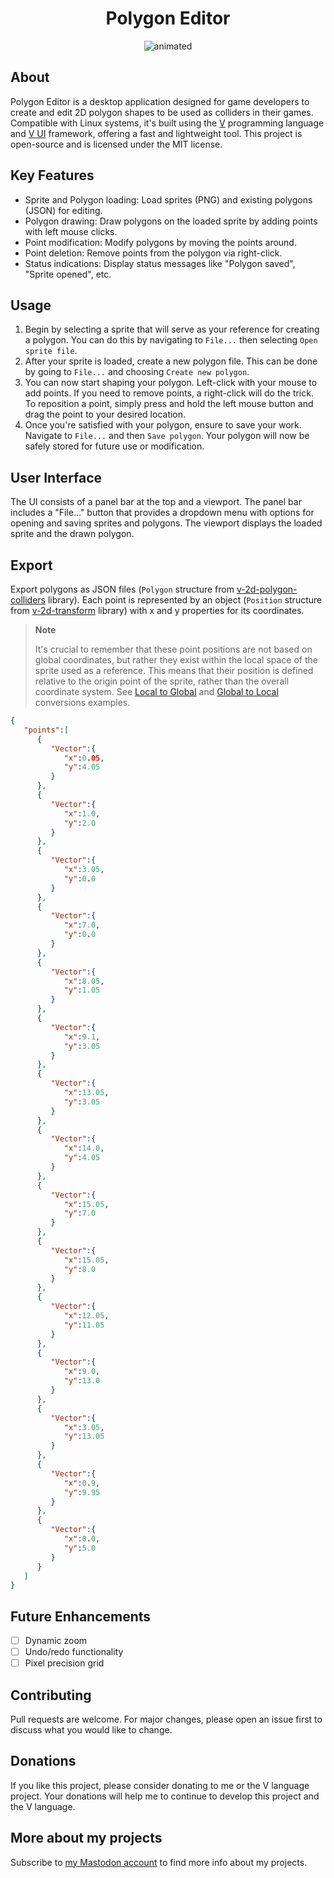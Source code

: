 <h1 align="center">Polygon Editor</h1>

<p align="center">
  <img src="https://github.com/ArtemkaKun/polygon-editor/assets/36485221/88afe641-bf52-4e08-8df5-7a09860652c5/polygoneditordemo.gif" alt="animated" />
</p>

## About

Polygon Editor is a desktop application designed for game developers to create and edit 2D polygon shapes to be used as colliders in their games. Compatible with Linux systems, it's built using the [V](https://vlang.io/) programming language and [V UI](https://github.com/vlang/ui) framework, offering a fast and lightweight tool. This project is open-source and is licensed under the MIT license.

## Key Features

- Sprite and Polygon loading: Load sprites (PNG) and existing polygons (JSON) for editing.
- Polygon drawing: Draw polygons on the loaded sprite by adding points with left mouse clicks.
- Point modification: Modify polygons by moving the points around.
- Point deletion: Remove points from the polygon via right-click.
- Status indications: Display status messages like "Polygon saved", "Sprite opened", etc.

## Usage

1. Begin by selecting a sprite that will serve as your reference for creating a polygon. You can do this by navigating to `File...` then selecting `Open sprite file`.
2. After your sprite is loaded, create a new polygon file. This can be done by going to `File...` and choosing `Create new polygon`.
3. You can now start shaping your polygon. Left-click with your mouse to add points. If you need to remove points, a right-click will do the trick. To reposition a point, simply press and hold the left mouse button and drag the point to your desired location.
4. Once you're satisfied with your polygon, ensure to save your work. Navigate to `File...` and then `Save polygon`. Your polygon will now be safely stored for future use or modification.

## User Interface

The UI consists of a panel bar at the top and a viewport. The panel bar includes a "File..." button that provides a dropdown menu with options for opening and saving sprites and polygons. The viewport displays the loaded sprite and the drawn polygon.

## Export

Export polygons as JSON files (`Polygon` structure from [v-2d-polygon-colliders](https://github.com/ArtemkaKun/v-2d-polygon-colliders) library). Each point is represented by an object (`Position` structure from [v-2d-transform](https://github.com/ArtemkaKun/v-2d-transform) library) with x and y properties for its coordinates.

> **Note**
> 
> It's crucial to remember that these point positions are not based on global coordinates, but rather they exist within the local space of the sprite used as a reference.
> This means that their position is defined relative to the origin point of the sprite, rather than the overall coordinate system.
> See [Local to Global](https://github.com/ArtemkaKun/polygon-editor/blob/8b6ac741194e540bae5f0def6c92e1733d8eb942/src/viewport/viewport.v#L82) and [Global to Local](https://github.com/ArtemkaKun/polygon-editor/blob/8b6ac741194e540bae5f0def6c92e1733d8eb942/src/viewport/viewport.v#L118) conversions examples.

```json
{
   "points":[
      {
         "Vector":{
            "x":0.05,
            "y":4.05
         }
      },
      {
         "Vector":{
            "x":1.0,
            "y":2.0
         }
      },
      {
         "Vector":{
            "x":3.05,
            "y":0.0
         }
      },
      {
         "Vector":{
            "x":7.0,
            "y":0.0
         }
      },
      {
         "Vector":{
            "x":8.05,
            "y":1.05
         }
      },
      {
         "Vector":{
            "x":9.1,
            "y":3.05
         }
      },
      {
         "Vector":{
            "x":13.05,
            "y":3.05
         }
      },
      {
         "Vector":{
            "x":14.0,
            "y":4.05
         }
      },
      {
         "Vector":{
            "x":15.05,
            "y":7.0
         }
      },
      {
         "Vector":{
            "x":15.05,
            "y":8.0
         }
      },
      {
         "Vector":{
            "x":12.05,
            "y":11.05
         }
      },
      {
         "Vector":{
            "x":9.0,
            "y":13.0
         }
      },
      {
         "Vector":{
            "x":3.05,
            "y":13.05
         }
      },
      {
         "Vector":{
            "x":0.9,
            "y":9.95
         }
      },
      {
         "Vector":{
            "x":0.0,
            "y":5.0
         }
      }
   ]
}
```

## Future Enhancements

- [ ] Dynamic zoom
- [ ] Undo/redo functionality
- [ ] Pixel precision grid

## Contributing

Pull requests are welcome. For major changes, please open an issue first to discuss what you would like to change.

## Donations

If you like this project, please consider donating to me or the V language project. Your donations will help me to continue to develop this project and the V language.

## More about my projects

Subscribe to [my Mastodon account](https://mastodon.social/@yuart) to find more info about my projects.
